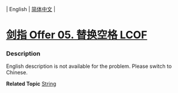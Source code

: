 | English | [简体中文](README.md) |

# [剑指 Offer 05. 替换空格 LCOF](https://leetcode.cn/problems/ti-huan-kong-ge-lcof)
 ### Description
<p>English description is not available for the problem. Please switch to Chinese.</p>

**Related Topic**  [String](https://leetcode.cn/tag/string) 